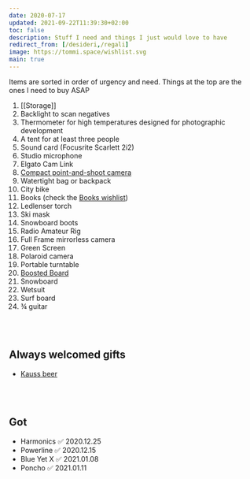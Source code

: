 ```yaml
---
date: 2020-07-17
updated: 2021-09-22T11:39:30+02:00
toc: false
description: Stuff I need and things I just would love to have
redirect_from: [/desideri,/regali]
image: https://tommi.space/wishlist.svg
main: true
---
```

<div class='yellow box'>
	Items are sorted in order of urgency and need. Things at the top are the ones I need to buy ASAP
</div>

1. [[Storage]]
1. Backlight to scan negatives
1. Thermometer for high temperatures designed for photographic development
9. A tent for at least three people
1. Sound card (Focusrite Scarlett 2i2)
1. Studio microphone
1. Elgato Cam Link
6. [Compact point-and-shoot camera](https://www.wired.com/gallery/best-compact-cameras/ 'Best compact camerad on WIRED')
7. Watertight bag or backpack
8. City bike
11. Books (check the [Books wishlist](/books#wishlist 'Books wishlist'))
12. Ledlenser torch
12. Ski mask
13. Snowboard boots
15. Radio Amateur Rig
16. Full Frame mirrorless camera
20. Green Screen
21. Polaroid camera
22. Portable turntable
14. [Boosted Board](https://boostedusa.com/collections/electric-skateboards 'Electric skateboards on Boosted Board official website')
25. Snowboard
18. Wetsuit
17. Surf board
19. ¾ guitar

<br>
<br>

## Always welcomed gifts

- [Kauss beer](http://kauss.it 'Kauss official website')

<br>
<br>

## Got

- Harmonics ✅ 2020.12.25
- Powerline ✅ 2020.12.15
- Blue Yet X ✅ 2021.01.08
- Poncho ✅ 2021.01.11
